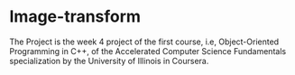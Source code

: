 # Image-transform
The Project is the week 4 project of the first course, i.e, Object-Oriented Programming in C++, of the Accelerated Computer Science Fundamentals specialization by the University of Illinois in Coursera.

